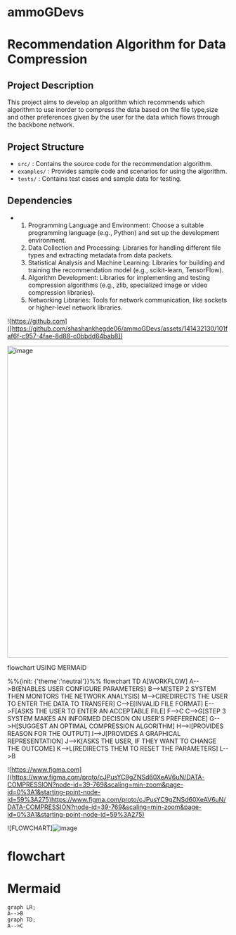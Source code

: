 # ammoGDevs
# Recommendation Algorithm for Data Compression

## Project Description
This project aims to develop an algorithm which recommends which algorithm to use inorder to compress the data based on the file type,size and other preferences given by the user for the data which flows through the backbone network. 
## Project Structure

- `src/` : Contains the source code for the recommendation algorithm.
- `examples/` : Provides sample code and scenarios for using the algorithm.
- `tests/` : Contains test cases and sample data for testing.

## Dependencies

- 1. Programming Language and Environment: Choose a suitable programming language (e.g., Python) and set up the development environment.
  2. Data Collection and Processing: Libraries for handling different file types and extracting metadata from data packets.
  3. Statistical Analysis and Machine Learning: Libraries for building and training the recommendation model (e.g., scikit-learn, TensorFlow).
  4. Algorithm Development: Libraries for implementing and testing compression algorithms (e.g., zlib, specialized image or video compression libraries).
  5. Networking Libraries: Tools for network communication, like sockets or higher-level network libraries.

![https://github.com]([https://github.com/shashankhegde06/ammoGDevs/assets/141432130/101faf6f-c957-4fae-8d88-c0bbdd64bab8])

<img width="709" alt="image" src="https://github.com/ammoGDevs/ammoG_Devs/assets/141432130/ad39cea9-89cd-4532-9f9f-dd605f96e500">

flowchart USING MERMAID

%%{init: {'theme':'neutral'}}%%
flowchart TD
    A[WORKFLOW]
    A-->B{ENABLES USER 
    CONFIGURE PARAMETERS}
    B-->M[STEP 2 SYSTEM THEN MONITORS THE NETWORK ANALYSIS]
    M-->C[REDIRECTS THE USER TO 
    ENTER THE DATA TO TRANSFER]
    C-->E[INVALID FILE FORMAT]
    E-->F[ASKS THE USER TO ENTER AN ACCEPTABLE FILE]
    F-->C
   C-->G[STEP 3
   SYSTEM MAKES AN INFORMED 
   DECISON ON USER'S PREFERENCE]
   G-->H[SUGGEST AN OPTIMAL COMPRESSION
    ALGORITHM]
    H-->I[PROVIDES REASON FOR THE OUTPUT]
    I-->J[PROVIDES A GRAPHICAL REPRESENTATION]
    J-->K[ASKS THE USER, IF THEY WANT TO 
    CHANGE THE OUTCOME]
    K-->L[REDIRECTS THEM TO RESET THE PARAMETERS]
    L-->B

![https://www.figma.com]((https://www.figma.com/proto/cJPusYC9gZNSd60XeAV6uN/DATA-COMPRESSION?node-id=39-769&scaling=min-zoom&page-id=0%3A1&starting-point-node-id=59%3A275)https://www.figma.com/proto/cJPusYC9gZNSd60XeAV6uN/DATA-COMPRESSION?node-id=39-769&scaling=min-zoom&page-id=0%3A1&starting-point-node-id=59%3A275)

![FLOWCHART]![image](https://github.com/ammoGDevs/ammoG_Devs/assets/141432130/0c4b9b3f-104f-48ac-a904-bc69b159d3ed)

# flowchart
# Mermaid 
```mermaid
graph LR;
A-->B
graph TD;
A-->C


```


